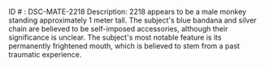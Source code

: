 ID # : DSC-MATE-2218
Description: 2218 appears to be a male monkey standing approximately 1 meter tall. The subject's blue bandana and silver chain are believed to be self-imposed accessories, although their significance is unclear. The subject's most notable feature is its permanently frightened mouth, which is believed to stem from a past traumatic experience. 